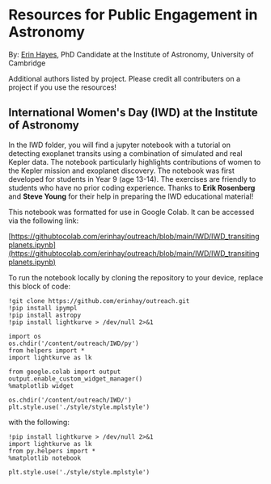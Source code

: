 # Resources for Public Engagement in Astronomy

By: [Erin Hayes](https://www.ast.cam.ac.uk/people/Erin.Hayes), PhD Candidate at the Institute of Astronomy, University of Cambridge

Additional authors listed by project. Please credit all contributers on a project if you use the resources!

## International Women's Day (IWD) at the Institute of Astronomy
In the IWD folder, you will find a jupyter notebook with a tutorial on detecting exoplanet transits using a combination of simulated and real Kepler data. The notebook particularly highlights contributions of women to the Kepler mission and exoplanet discovery. The notebook was first developed for students in Year 9 (age 13-14). The exercises are friendly to students who have no prior coding experience. Thanks to **Erik Rosenberg** and **Steve Young** for their help in preparing the IWD educational material!

This notebook was formatted for use in Google Colab. It can be accessed via the following link:

[https://githubtocolab.com/erinhay/outreach/blob/main/IWD/IWD_transitingplanets.ipynb](https://githubtocolab.com/erinhay/outreach/blob/main/IWD/IWD_transitingplanets.ipynb)

To run the notebook locally by cloning the repository to your device, replace this block of code:

```
!git clone https://github.com/erinhay/outreach.git
!pip install ipympl
!pip install astropy
!pip install lightkurve > /dev/null 2>&1 

import os
os.chdir('/content/outreach/IWD/py')
from helpers import *
import lightkurve as lk

from google.colab import output
output.enable_custom_widget_manager()
%matplotlib widget

os.chdir('/content/outreach/IWD/')
plt.style.use('./style/style.mplstyle')
```

with the following:

```
!pip install lightkurve > /dev/null 2>&1 
import lightkurve as lk
from py.helpers import *
%matplotlib notebook

plt.style.use('./style/style.mplstyle')
```

